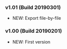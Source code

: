 ### v1.01 (Build 20190301)

* NEW: Export file-by-file

### v1.00 (Build 20190201)

* NEW: First version
